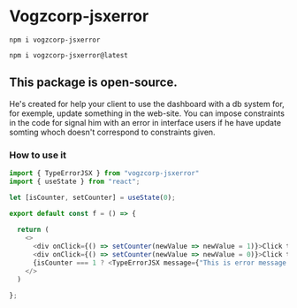 # Vogzcorp-jsxerror

```npm
npm i vogzcorp-jsxerror
```  
```npm
npm i vogzcorp-jsxerror@latest
```

## This package is open-source.

He's created for help your client to use the dashboard with a db system for, for exemple, update something in the web-site. You can impose constraints in the code for signal him with an error in interface users if he have update somting whoch doesn't correspond to constraints given.

### How to use it

```js
import { TypeErrorJSX } from "vogzcorp-jsxerror"
import { useState } from "react";

let [isCounter, setCounter] = useState(0);

export default const f = () => {
  
  return (
    <>
      <div onClick={() => setCounter(newValue => newValue = 1)}>Click to make an error!</div>
      <div onClick={() => setCounter(newValue => newValue = 0)}>Click to remove the error!</div>
      {isCounter === 1 ? <TypeErrorJSX message={"This is error message."} ERROR_ID={"ID_OF_THE_ERROR"}/> : null}
    </>
  )

};

```
